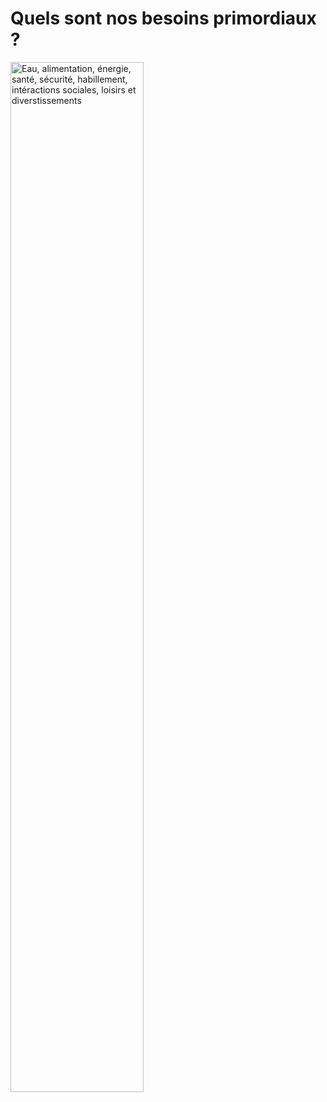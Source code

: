 # Quels sont nos besoins primordiaux ?

<img src="../../images/besoins-primordiaux.png" alt="Eau, alimentation, énergie, santé, sécurité, habillement, intéractions sociales, loisirs et diverstissements" width="65%" >
